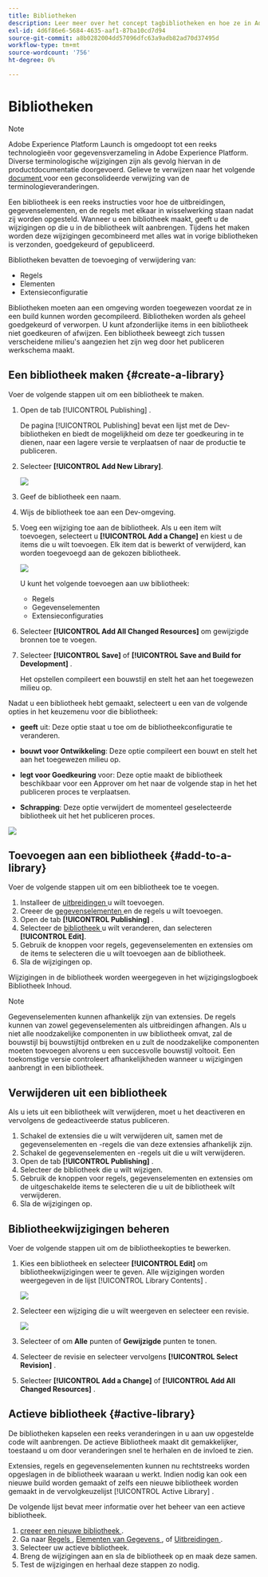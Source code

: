 ```yaml
---
title: Bibliotheken
description: Leer meer over het concept tagbibliotheken en hoe ze in Adobe Experience Platform werken.
exl-id: 4d6f86e6-5684-4635-aaf1-87ba10cd7d94
source-git-commit: a8b0282004dd57096dfc63a9adb82ad70d37495d
workflow-type: tm+mt
source-wordcount: '756'
ht-degree: 0%

---
```


# Bibliotheken

>[!NOTE]
>
>Adobe Experience Platform Launch is omgedoopt tot een reeks technologieën voor gegevensverzameling in Adobe Experience Platform. Diverse terminologische wijzigingen zijn als gevolg hiervan in de productdocumentatie doorgevoerd. Gelieve te verwijzen naar het volgende [ document ](../../term-updates.md) voor een geconsolideerde verwijzing van de terminologieveranderingen.

Een bibliotheek is een reeks instructies voor hoe de uitbreidingen, gegevenselementen, en de regels met elkaar in wisselwerking staan nadat zij worden opgesteld. Wanneer u een bibliotheek maakt, geeft u de wijzigingen op die u in de bibliotheek wilt aanbrengen. Tijdens het maken worden deze wijzigingen gecombineerd met alles wat in vorige bibliotheken is verzonden, goedgekeurd of gepubliceerd.

Bibliotheken bevatten de toevoeging of verwijdering van:

* Regels
* Elementen
* Extensieconfiguratie

Bibliotheken moeten aan een omgeving worden toegewezen voordat ze in een build kunnen worden gecompileerd. Bibliotheken worden als geheel goedgekeurd of verworpen. U kunt afzonderlijke items in een bibliotheek niet goedkeuren of afwijzen. Een bibliotheek beweegt zich tussen verscheidene milieu&#39;s aangezien het zijn weg door het publiceren werkschema maakt.

## Een bibliotheek maken {#create-a-library}

Voer de volgende stappen uit om een bibliotheek te maken.

1. Open de tab [!UICONTROL Publishing] .

   De pagina [!UICONTROL Publishing] bevat een lijst met de Dev-bibliotheken en biedt de mogelijkheid om deze ter goedkeuring in te dienen, naar een lagere versie te verplaatsen of naar de productie te publiceren.

1. Selecteer **[!UICONTROL Add New Library]**.

   ![](../../images/library-create.jpg)

1. Geef de bibliotheek een naam.
1. Wijs de bibliotheek toe aan een Dev-omgeving.
1. Voeg een wijziging toe aan de bibliotheek.
Als u een item wilt toevoegen, selecteert u **[!UICONTROL Add a Change]** en kiest u de items die u wilt toevoegen. Elk item dat is bewerkt of verwijderd, kan worden toegevoegd aan de gekozen bibliotheek.

   ![](../../images/library-add-change.jpg)

   U kunt het volgende toevoegen aan uw bibliotheek:

   * Regels
   * Gegevenselementen
   * Extensieconfiguraties

1. Selecteer **[!UICONTROL Add All Changed Resources]** om gewijzigde bronnen toe te voegen.
1. Selecteer **[!UICONTROL Save]** of **[!UICONTROL Save and Build for Development]** .

   Het opstellen compileert een bouwstijl en stelt het aan het toegewezen milieu op.

Nadat u een bibliotheek hebt gemaakt, selecteert u een van de volgende opties in het keuzemenu voor die bibliotheek:

* **geeft** uit: Deze optie staat u toe om de bibliotheekconfiguratie te veranderen.

* **bouwt voor Ontwikkeling**: Deze optie compileert een bouwt en stelt het aan het toegewezen milieu op.

* **legt voor Goedkeuring** voor: Deze optie maakt de bibliotheek beschikbaar voor een Approver om het naar de volgende stap in het het publiceren proces te verplaatsen.

* **Schrapping**: Deze optie verwijdert de momenteel geselecteerde bibliotheek uit het het publiceren proces.

![](../../images/library-menu.png)

## Toevoegen aan een bibliotheek {#add-to-a-library}

Voer de volgende stappen uit om een bibliotheek toe te voegen.

1. Installeer de [ uitbreidingen ](../managing-resources/extensions/overview.md) u wilt toevoegen.
1. Creeer de [ gegevenselementen ](../managing-resources/data-elements.md) en de regels u wilt toevoegen.
1. Open de tab **[!UICONTROL Publishing]** .
1. Selecteer de [ bibliotheek ](libraries.md) u wilt veranderen, dan selecteren **[!UICONTROL Edit]**.
1. Gebruik de knoppen voor regels, gegevenselementen en extensies om de items te selecteren die u wilt toevoegen aan de bibliotheek.
1. Sla de wijzigingen op.

Wijzigingen in de bibliotheek worden weergegeven in het wijzigingslogboek Bibliotheek Inhoud.

>[!NOTE]
>
>Gegevenselementen kunnen afhankelijk zijn van extensies. De regels kunnen van zowel gegevenselementen als uitbreidingen afhangen. Als u niet alle noodzakelijke componenten in uw bibliotheek omvat, zal de bouwstijl bij bouwstijltijd ontbreken en u zult de noodzakelijke componenten moeten toevoegen alvorens u een succesvolle bouwstijl voltooit. Een toekomstige versie controleert afhankelijkheden wanneer u wijzigingen aanbrengt in een bibliotheek.

## Verwijderen uit een bibliotheek

Als u iets uit een bibliotheek wilt verwijderen, moet u het deactiveren en vervolgens de gedeactiveerde status publiceren.

1. Schakel de extensies die u wilt verwijderen uit, samen met de gegevenselementen en -regels die van deze extensies afhankelijk zijn.
1. Schakel de gegevenselementen en -regels uit die u wilt verwijderen.
1. Open de tab **[!UICONTROL Publishing]** .
1. Selecteer de bibliotheek die u wilt wijzigen.
1. Gebruik de knoppen voor regels, gegevenselementen en extensies om de uitgeschakelde items te selecteren die u uit de bibliotheek wilt verwijderen.
1. Sla de wijzigingen op.

## Bibliotheekwijzigingen beheren

Voer de volgende stappen uit om de bibliotheekopties te bewerken.

1. Kies een bibliotheek en selecteer **[!UICONTROL Edit]** om bibliotheekwijzigingen weer te geven. Alle wijzigingen worden weergegeven in de lijst [!UICONTROL Library Contents] .

   ![](../../images/library-contents.jpg)

1. Selecteer een wijziging die u wilt weergeven en selecteer een revisie.

   ![](../../images/library-contents-revision.jpg)

1. Selecteer of om **Alle** punten of **Gewijzigde** punten te tonen.
1. Selecteer de revisie en selecteer vervolgens **[!UICONTROL Select Revision]** .
1. Selecteer **[!UICONTROL Add a Change]** of **[!UICONTROL Add All Changed Resources]** .

## Actieve bibliotheek {#active-library}

De bibliotheken kapselen een reeks veranderingen in u aan uw opgestelde code wilt aanbrengen. De actieve Bibliotheek maakt dit gemakkelijker, toestaand u om door veranderingen snel te herhalen en de invloed te zien.

Extensies, regels en gegevenselementen kunnen nu rechtstreeks worden opgeslagen in de bibliotheek waaraan u werkt. Indien nodig kan ook een nieuwe build worden gemaakt of zelfs een nieuwe bibliotheek worden gemaakt in de vervolgkeuzelijst [!UICONTROL Active Library] .

De volgende lijst bevat meer informatie over het beheer van een actieve bibliotheek.

1. [ creeer een nieuwe bibliotheek ](libraries.md#create-a-library).
1. Ga naar [ Regels ](../managing-resources/rules.md), [ Elementen van Gegevens ](../managing-resources/data-elements.md), of [ Uitbreidingen ](../managing-resources/extensions/overview.md).
1. Selecteer uw actieve bibliotheek.
1. Breng de wijzigingen aan en sla de bibliotheek op en maak deze samen.
1. Test de wijzigingen en herhaal deze stappen zo nodig.
